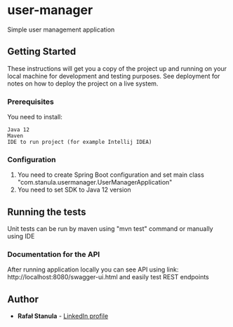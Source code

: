 # user-manager

Simple user management application

## Getting Started

These instructions will get you a copy of the project up and running on your local machine for development and testing purposes. See deployment for notes on how to deploy the project on a live system.

### Prerequisites

You need to install:
```
Java 12
Maven
IDE to run project (for example Intellij IDEA)
```
### Configuration

1. You need to create Spring Boot configuration and set main class "com.stanula.usermanager.UserManagerApplication"
2. You need to set SDK to Java 12 version

## Running the tests

Unit tests can be run by maven using "mvn test" command or manually using IDE

### Documentation for the API

After running application locally you can see API using link: http://localhost:8080/swagger-ui.html and easily test REST endpoints

## Author

* **Rafał Stanula**  - [LinkedIn profile](https://www.linkedin.com/in/rafa%C5%82-stanula-230b93151/)

